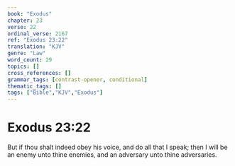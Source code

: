 ```yaml
---
book: "Exodus"
chapter: 23
verse: 22
ordinal_verse: 2167
ref: "Exodus 23:22"
translation: "KJV"
genre: "Law"
word_count: 29
topics: []
cross_references: []
grammar_tags: [contrast-opener, conditional]
thematic_tags: []
tags: ["Bible","KJV","Exodus"]
---
```


# Exodus 23:22

But if thou shalt indeed obey his voice, and do all that I speak; then I will be an enemy unto thine enemies, and an adversary unto thine adversaries.
